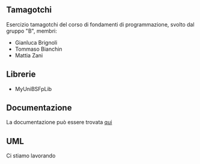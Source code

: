 ## Tamagotchi

Esercizio tamagotchi del corso di fondamenti di programmazione, svolto dal gruppo "B", membri:

- Gianluca Brignoli
- Tommaso Bianchin
- Mattia Zani

## Librerie

- MyUniBSFpLib

## Documentazione

La documentazione può essere trovata [qui](http://mensipedia.altervista.org/GruppoB/Tamagotchi/doc/index.html)

## UML

Ci stiamo lavorando